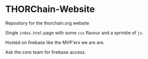 # THORChain-Website
Repository for the thorchain.org website

Single `index.html` page with some `css` flavour and a sprinkle of `js`.

Hosted on firebase like the MVP'ers we are are. 

Ask the core team for firebase access. 
